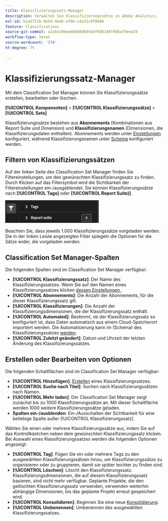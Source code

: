```yaml
---
title: Klassifizierungssatz-Manager
description: Verwalten Sie Klassifizierungssätze in Adobe Analytics.
exl-id: b1a6721b-8e5d-4ee6-af6b-cda31c9f8b00
feature: Classifications
source-git-commit: a2a5e29eee46840d894ebf8d6184f8d6af9eee29
workflow-type: tm+mt
source-wordcount: '370'
ht-degree: 7%

---
```


# Klassifizierungssatz-Manager

Mit dem Classification Set Manager können Sie Klassifizierungssätze erstellen, bearbeiten oder löschen.

**[!UICONTROL Komponenten]** > **[!UICONTROL Klassifizierungssätze]** > **[!UICONTROL Sets]**

Klassifizierungssätze bestehen aus **Abonnements** (Kombinationen aus Report Suite und Dimension) und **Klassifizierungsnamen** (Dimensionen, die Klassifizierungsdaten enthalten). Abonnements werden unter [Einstellungen](settings.md) konfiguriert, während Klassifizierungsnamen unter [Schema](schema.md) konfiguriert werden.

## Filtern von Klassifizierungssätzen

Auf der linken Seite des Classification Set Manager finden Sie Filtereinstellungen, um den gewünschten Klassifizierungssatz zu finden. Durch Klicken auf das Filtersymbol wird die Sichtbarkeit der Filtereinstellungen ein-/ausgeblendet. Sie können Klassifizierungssätze nach **[!UICONTROL Tags]** oder **[!UICONTROL Report Suite)]**.

![Klassifizierungssatzfilter](../../assets/classification-set-filters.png)

Beachten Sie, dass jeweils 1.000 Klassifizierungssätze vorgeladen werden. Die in der linken Leiste angezeigten Filter spiegeln die Optionen für die Sätze wider, die vorgeladen werden.

## Classification Set Manager-Spalten

Die folgenden Spalten sind im Classification Set Manager verfügbar:

* **[!UICONTROL Klassifizierungssatz]**: Der Name des Klassifizierungssatzes. Wenn Sie auf den Namen eines Klassifizierungssatzes klicken [ dessen Einstellungen ](settings.md).
* **[!UICONTROL Abonnements]**: Die Anzahl der Abonnements, für die dieser Klassifizierungssatz gilt.
* **[!UICONTROL Klassifizierungen]**: Die Anzahl der Klassifizierungsdimensionen, die der Klassifizierungssatz enthält.
* **[!UICONTROL Automated]**: Bestimmt, ob der Klassifizierungssatz so konfiguriert ist, dass Daten automatisch aus einem Cloud-Speicherort importiert werden. Die Automatisierung kann im (Schema) des Klassifizierungssatzes [ werden](schema.md).
* **[!UICONTROL Zuletzt geändert]**: Datum und Uhrzeit der letzten Änderung des Klassifizierungssatzes.

## Erstellen oder Bearbeiten von Optionen

Die folgenden Schaltflächen sind im Classification Set Manager verfügbar:

* **[!UICONTROL Hinzufügen]**: [Erstellen](create.md) eines Klassifizierungssatzes.
* **[!UICONTROL Suche nach Titel]**: Suchen nach Klassifizierungssätzen nach Namen.
* **[!UICONTROL Mehr laden]**: Der Classification Set Manager zeigt zunächst bis zu 1000 Klassifizierungssätze an. Mit dieser Schaltfläche werden 1000 weitere Klassifizierungssätze geladen.
* **Spalten ein-/ausblenden**: Ein-/Ausschalten der Sichtbarkeit für eine beliebige Spalte außer [!UICONTROL Klassifizierungssatz].

Wählen Sie einen oder mehrere Klassifizierungssätze aus, indem Sie auf das Kontrollkästchen neben dem gewünschten Klassifizierungssatz klicken. Bei Auswahl eines Klassifizierungssatzes werden die folgenden Optionen angezeigt:

* **[!UICONTROL Tag]**: Fügen Sie ein oder mehrere Tags zu den ausgewählten Klassifizierungssätzen hinzu, um Klassifizierungssätze zu organisieren oder zu gruppieren, damit sie später leichter zu finden sind.
* **[!UICONTROL Löschen]**: Löscht den Klassifizierungssatz. Klassifizierungsdimensionen, die auf diesem Klassifizierungssatz basieren, sind nicht mehr verfügbar. Geplante Projekte, die den gelöschten Klassifizierungssatz verwenden, verwenden weiterhin abhängige Dimensionen, bis das geplante Projekt erneut gespeichert wird.
* **[!UICONTROL Konsolidieren]**: Beginnen Sie eine neue [Konsolidierung](../consolidations/process.md).
* **[!UICONTROL Umbenennen]**: Umbenennen des ausgewählten Klassifizierungssatzes.
